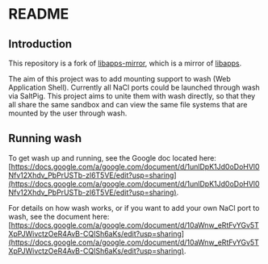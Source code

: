 # README

## Introduction

This repository is a fork of [libapps-mirror](https://github.com/libapps/libapps-mirror), which is a mirror of [libapps](https://chromium.googlesource.com/apps/libapps/).

The aim of this project was to add mounting support to wash (Web Application Shell). Currently all NaCl ports could be launched through wash via SaltPig. This project aims to unite them with wash directly, so that they all share the same sandbox and can view the same file systems that are mounted by the user through wash.

## Running wash

To get wash up and running, see the Google doc located here: [https://docs.google.com/a/google.com/document/d/1unlDpK1Jd0oDoHVl0Nfv12Xhdv_PbPrUSTb-zl6T5VE/edit?usp=sharing](https://docs.google.com/a/google.com/document/d/1unlDpK1Jd0oDoHVl0Nfv12Xhdv_PbPrUSTb-zl6T5VE/edit?usp=sharing).

For details on how wash works, or if you want to add your own NaCl port to wash, see the document here: [https://docs.google.com/a/google.com/document/d/10aWnw_eRtFvYGv5TXpPJWivctzOeR4AvB-CQISh6aKs/edit?usp=sharing](https://docs.google.com/a/google.com/document/d/10aWnw_eRtFvYGv5TXpPJWivctzOeR4AvB-CQISh6aKs/edit?usp=sharing).
